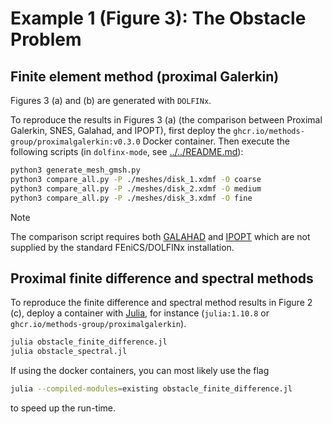 # Example 1 (Figure 3): The Obstacle Problem

## Finite element method (proximal Galerkin)

Figures 3 (a) and (b) are generated with `DOLFINx`.

To reproduce the results in Figures 3 (a) (the comparison between Proximal Galerkin, SNES, Galahad, and IPOPT),
first deploy the `ghcr.io/methods-group/proximalgalerkin:v0.3.0` Docker container.
Then execute the following scripts (in `dolfinx-mode`, see [../../README.md](../../README.md)):

```bash
python3 generate_mesh_gmsh.py
python3 compare_all.py -P ./meshes/disk_1.xdmf -O coarse
python3 compare_all.py -P ./meshes/disk_2.xdmf -O medium
python3 compare_all.py -P ./meshes/disk_3.xdmf -O fine
```

> [!NOTE]
> The comparison script requires both [GALAHAD](https://github.com/ralna/GALAHAD) and [IPOPT](https://coin-or.github.io/Ipopt/) which are not
> supplied by the standard FEniCS/DOLFINx installation.

## Proximal finite difference and spectral methods

To reproduce the finite difference and spectral method results in Figure 2 (c), deploy a container with [Julia](https://julialang.org/), for instance (`julia:1.10.8` or `ghcr.io/methods-group/proximalgalerkin`).

```bash
julia obstacle_finite_difference.jl
julia obstacle_spectral.jl
```

If using the docker containers, you can most likely use the flag

```bash
julia --compiled-modules=existing obstacle_finite_difference.jl
```

to speed up the run-time.
